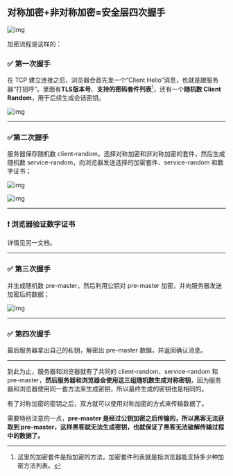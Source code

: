 ## 对称加密+非对称加密=安全层四次握手

![img](https://static001.geekbang.org/resource/image/77/af/77c852ff2202b2b7bb3299a96a0f4aaf.png?wh=1668*1160)



加密流程是这样的：

### :white_check_mark: 第一次握手

在 TCP 建立连接之后，浏览器会首先发一个“Client Hello”消息，也就是跟服务器“打招呼”。里面有**TLS版本号**、**支持的密码套件列表**[^1]，还有一个**随机数 Client Random**，用于后续生成会话密钥。

![img](https://cdn.xiaolincoding.com/gh/xiaolincoder/ImageHost4@main/%E7%BD%91%E7%BB%9C/https/clienthello.png)

------

### :white_check_mark:第二次握手

服务器保存随机数 client-random，选择对称加密和非对称加密的套件，然后生成随机数 service-random，向浏览器发送选择的加密套件、service-random 和数字证书；

![img](https://cdn.xiaolincoding.com/gh/xiaolincoder/ImageHost4@main/%E7%BD%91%E7%BB%9C/https/serverhello.png)

![img](https://cdn.xiaolincoding.com/gh/xiaolincoder/ImageHost4@main/%E7%BD%91%E7%BB%9C/https/certificate.png)

------

### :heavy_exclamation_mark: 浏览器验证数字证书

详情见另一文档。

--------

### :white_check_mark: 第三次握手

并生成随机数 pre-master，然后利用公钥对 pre-master 加密，并向服务器发送加密后的数据；

![img](https://cdn.xiaolincoding.com/gh/xiaolincoder/ImageHost4@main/%E7%BD%91%E7%BB%9C/https/clietnkeyexchange.png)

-------

### :white_check_mark: 第四次握手

最后服务器拿出自己的私钥，解密出 pre-master 数据，并返回确认消息。



----------



到此为止，服务器和浏览器就有了共同的 client-random、service-random 和 pre-master，**然后服务器和浏览器会使用这三组随机数生成对称密钥**，因为服务器和浏览器使用同一套方法来生成密钥，所以最终生成的密钥也是相同的。

有了对称加密的密钥之后，双方就可以使用对称加密的方式来传输数据了。

需要特别注意的一点，**pre-master 是经过公钥加密之后传输的，所以黑客无法获取到 pre-master，这样黑客就无法生成密钥，也就保证了黑客无法破解传输过程中的数据了。**



[^1]: 这里的加密套件是指加密的方法，加密套件列表就是指浏览器能支持多少种加密方法列表。
